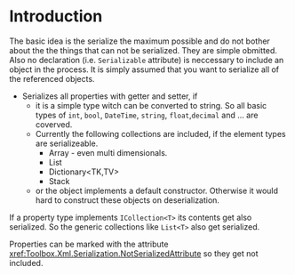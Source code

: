 # Introduction

The basic idea is the serialize the maximum possible and do not bother 
about the the things that can not be serialized. They are simple obmitted. 
Also no declaration (i.e. `Serializable` attribute) is neccessary to include an object in the process.
It is simply assumed that you want to serialize all of the referenced objects.

* Serializes all properties with getter and setter, if
  * it is a simple type witch can be converted to string. 
    So all basic types of `int`, `bool`, `DateTime`, `string`, `float`,`decimal` and ... are coverved.
  * Currently the following collections are included, if the element types are serializeable.
      * Array - even multi dimensionals. 
      * List<T>
      * Dictionary<TK,TV>
      * Stack<T>
  * or the object implements a default constructor.
    Otherwise it would hard to construct these objects on deserialization.
  
If a property type implements `ICollection<T>` its contents get also serialized. 
So the generic collections like `List<T>` also get serialized.
  
Properties can be marked with the attribute <xref:Toolbox.Xml.Serialization.NotSerializedAttribute> 
so they get not included.


